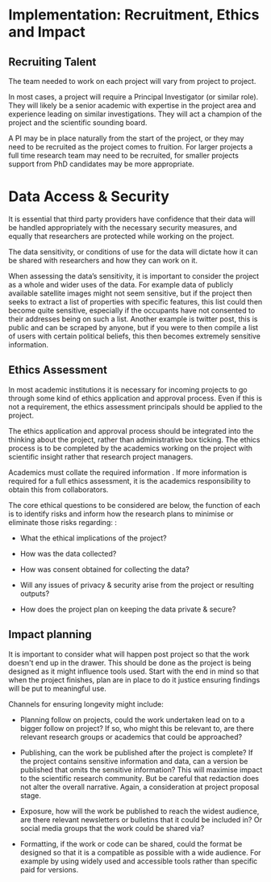 # Implementation: Recruitment, Ethics and Impact

## Recruiting Talent 

The team needed to work on each project will vary from project to project. 

In most cases, a project will require a Principal Investigator (or similar role). They will likely be a senior academic with expertise in the project area and experience leading on similar investigations. They will act a champion of the project and the scientific sounding board. 

A PI may be in place naturally from the start of the project, or they may need to be recruited as the project comes to fruition. For larger projects a full time research team may need to be recruited, for smaller projects support from PhD candidates may be more appropriate. 

# Data Access & Security 

It is essential that third party providers have confidence that their data will be handled appropriately with the necessary security measures, and equally that researchers are protected while working on the project. 

The data sensitivity, or conditions of use for the data will dictate how it can be shared with researchers and how they can work on it. 

When assessing the data’s sensitivity, it is important to consider the project as a whole and wider uses of the data. For example data of publicly available satellite images might not seem sensitive, but if the project then seeks to extract a list of properties with specific features, this list could then become quite sensitive, especially if the occupants have not consented to their addresses being on such a list. Another example is twitter post, this is public and can be scraped by anyone, but if you were to then compile a list of users with certain political beliefs, this then becomes extremely sensitive information.

## Ethics Assessment 

In most academic institutions it is necessary for incoming projects to go through some kind of ethics application and approval process. Even if this is not a requirement, the ethics assessment principals should be applied to the project. 

The ethics application and approval process should be integrated into the thinking about the project, rather than administrative box ticking. The ethics process is to be completed by the academics working on the project with scientific insight rather that research project managers.

Academics must collate the required information . If more information is required for a full ethics assessment, it is the academics responsibility to obtain this from collaborators. 

The core ethical questions to be considered are below, the function of each is to identify risks and inform how the research plans to minimise or eliminate those risks regarding: :

* What the ethical implications of the project?

* How was the data collected?

* How was consent obtained for collecting the data? 

* Will any issues of privacy & security arise from the project or resulting outputs?

* How does the project plan on keeping the data private & secure?

## Impact planning

It is important to consider what will happen post project so that the work doesn't end up in the drawer. This should be done as the project is being designed as it might influence tools used. Start with the end in mind so that when the project finishes, plan are in place to do it justice ensuring findings will be put to meaningful use. 

Channels for ensuring longevity might include:

* Planning follow on projects, could the work undertaken lead on to a bigger follow on project? If so, who might this be relevant to, are there relevant research groups or academics that could be approached? 

* Publishing, can the work be published after the project is complete? If the project contains sensitive information and data, can a version be published that omits the sensitive information? This will maximise impact to the scientific research community. But be careful that redaction does not alter the overall narrative. Again, a consideration at project proposal stage.

* Exposure, how will the work be published to reach the widest audience, are there relevant newsletters or bulletins that it could be included in? Or social media groups that the work could be shared via?

* Formatting, if the work or code can be shared, could the format be designed so that it is a compatible as possible with a wide audience. For example by using widely used and accessible tools rather than specific paid for versions.
